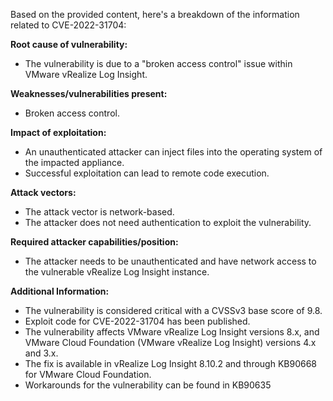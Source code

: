 Based on the provided content, here's a breakdown of the information related to CVE-2022-31704:

**Root cause of vulnerability:**

*   The vulnerability is due to a "broken access control" issue within VMware vRealize Log Insight.

**Weaknesses/vulnerabilities present:**

*   Broken access control.

**Impact of exploitation:**

*   An unauthenticated attacker can inject files into the operating system of the impacted appliance.
*   Successful exploitation can lead to remote code execution.

**Attack vectors:**

*   The attack vector is network-based.
*   The attacker does not need authentication to exploit the vulnerability.

**Required attacker capabilities/position:**

*   The attacker needs to be unauthenticated and have network access to the vulnerable vRealize Log Insight instance.

**Additional Information:**

*   The vulnerability is considered critical with a CVSSv3 base score of 9.8.
*   Exploit code for CVE-2022-31704 has been published.
*   The vulnerability affects VMware vRealize Log Insight versions 8.x, and VMware Cloud Foundation (VMware vRealize Log Insight) versions 4.x and 3.x.
*   The fix is available in vRealize Log Insight 8.10.2 and through KB90668 for VMware Cloud Foundation.
*   Workarounds for the vulnerability can be found in KB90635